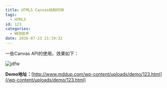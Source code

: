 ```yaml
---
title: HTML5 Canvas绘制时钟
tags:
  - HTML5
id: 123
categories:
  - WEB技术
date: 2016-07-23 21:19:32
---
```


一些Canvas API的使用，效果如下：

![jdfw](http://www.mddup.com/wp-content/uploads/2016/07/jdfw1.gif)

**Demo地址：**[http://www.mddup.com/wp-content/uploads/demo/123.html](/wp-content/uploads/demo/123.html)